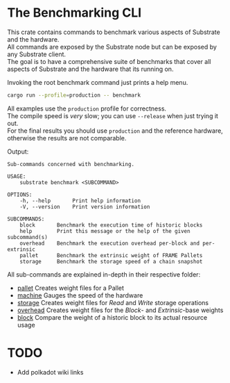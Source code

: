 # The Benchmarking CLI

This crate contains commands to benchmark various aspects of Substrate and the hardware.  
All commands are exposed by the Substrate node but can be exposed by any Substrate client.  
The goal is to have a comprehensive suite of benchmarks that cover all aspects of Substrate and the hardware that its running on.

Invoking the root benchmark command just prints a help menu.  
```sh
cargo run --profile=production -- benchmark
```
All examples use the `production` profile for correctness.  
The compile speed is *very* slow; you can use `--release` when just trying it out.  
For the final results you should use `production` and the reference hardware, otherwise the results are not comparable.

Output:  
```pre
Sub-commands concerned with benchmarking.

USAGE:
    substrate benchmark <SUBCOMMAND>

OPTIONS:
    -h, --help       Print help information
    -V, --version    Print version information

SUBCOMMANDS:
    block       Benchmark the execution time of historic blocks
    help        Print this message or the help of the given subcommand(s)
    overhead    Benchmark the execution overhead per-block and per-extrinsic
    pallet      Benchmark the extrinsic weight of FRAME Pallets
    storage     Benchmark the storage speed of a chain snapshot
```

All sub-commands are explained in-depth in their respective folder:  
- [pallet] Creates weight files for a Pallet
- [machine] Gauges the speed of the hardware
- [storage] Creates weight files for *Read* and *Write* storage operations
- [overhead] Creates weight files for the *Block*- and *Extrinsic*-base weights
- [block] Compare the weight of a historic block to its actual resource usage

# TODO
- Add polkadot wiki links

<!-- LINKS -->

[pallet]: src/pallet/README.md
[machine]: src/machine/README.md
[storage]: src/storage/README.md
[overhead]: src/overhead/README.md
[block]: src/block/README.md
